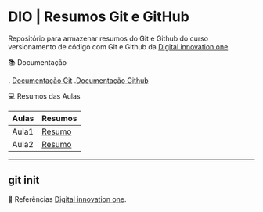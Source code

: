 # DIO | Resumos Git e GitHub
Repositório para armazenar resumos do Git e Github do curso versionamento de código com Git e Github da [Digital innovation one](https://web.dio.me)

📚 Documentação

. [Documentação Git](https://git-scm.com/doc)
.[Documentação Github](https://docs.github.com/pt)

💻 Resumos das Aulas

| Aulas | Resumos |
|------|----------|
| Aula1 | [Resumo]() | 
| Aula2 | [Resumo]() |

---
git init 
---

🔎 Referências
[Digital innovation one](https://web.dio.me/course/).
